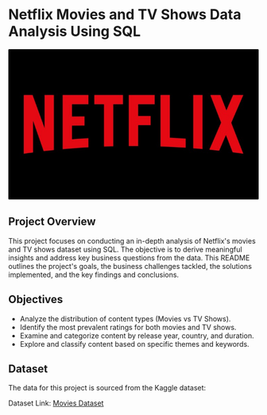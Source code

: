 # Netflix Movies and TV Shows Data Analysis Using SQL

![Netflix_logo](https://github.com/Leanavgnr/netflix_sql_project/blob/main/Netflix-Logo.jpg)

## Project Overview

This project focuses on conducting an in-depth analysis of Netflix's movies and TV shows dataset using SQL. The objective is to derive meaningful insights and address key business questions from the data. This README outlines the project's goals, the business challenges tackled, the solutions implemented, and the key findings and conclusions.

## Objectives

- Analyze the distribution of content types (Movies vs TV Shows).
- Identify the most prevalent ratings for both movies and TV shows.
- Examine and categorize content by release year, country, and duration.
- Explore and classify content based on specific themes and keywords.

## Dataset

The data for this project is sourced from the Kaggle dataset:

Dataset Link: [Movies Dataset](https://www.kaggle.com/datasets/shivamb/netflix-shows?resource=download)
